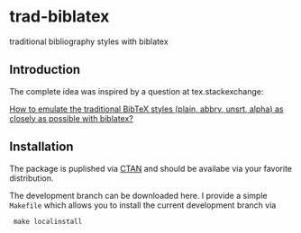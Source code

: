 trad-biblatex
=============

traditional bibliography styles with biblatex

Introduction
-------------

The complete idea was inspired by a question at tex.stackexchange:

[How to emulate the traditional BibTeX styles (plain, abbrv, unsrt, alpha) as closely as possible with biblatex?](http://tex.stackexchange.com/questions/58152/how-to-emulate-the-traditional-bibtex-styles-plain-abbrv-unsrt-alpha-as-clo/69706#69706)

Installation
-------------

The package is puplished via [CTAN](http://www.ctan.org/) and should be availabe via your favorite distribution.

The development branch can be downloaded here. I provide a simple `Makefile` which allows you to install the current development branch via

     make localinstall
